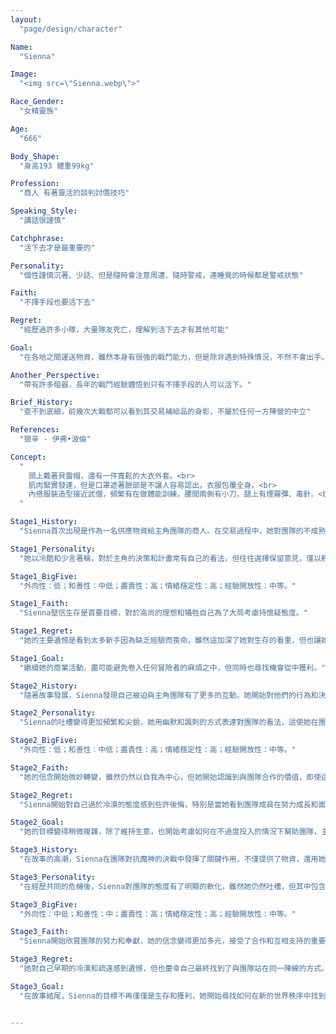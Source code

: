 ```yaml
---
layout: 
  "page/design/character"

Name: 
  "Sienna"

Image: 
  "<img src=\"Sienna.webp\">"

Race_Gender: 
  "女精靈族"

Age: 
  "666"

Body_Shape: 
  "身高193 體重99kg"

Profession: 
  "商人 有著靈活的談判討價技巧"

Speaking_Style: 
  "講話很謹慎"

Catchphrase: 
  "活下去才是最重要的"

Personality: 
  "個性謹慎沉著、少話、但是隨時會注意周遭、隨時警戒，連睡覺的時候都是警戒狀態"

Faith: 
  "不擇手段也要活下去"

Regret: 
  "經歷過許多小隊，大量隊友死亡，理解到活下去才有其他可能"

Goal: 
  "在各地之間運送物資，雖然本身有很強的戰鬥能力，但是除非遇到特殊情況，不然不會出手。有著一流的交際手腕，對於戰爭時期調度物資和幫助弱勢的人逃離戰區有很大的貢獻"

Another_Perspective: 
  "帶有許多暗器，長年的戰鬥經驗體悟到只有不擇手段的人可以活下。"

Brief_History: 
  "查不到底細，前幾次大戰都可以看到其交易補給品的身影，不屬於任何一方陣營的中立"

References: 
  "狼辛 - 伊弗•波倫"

Concept: 
  "
    頭上戴著貝雷帽，還有一件寬鬆的大衣外套。<br>
    肌肉緊實發達，但是口罩遮著臉部是不讓人容易認出，衣服包覆全身。<br>
    內搭服裝造型接近武僧，頻繁有在做體能訓練，腰間兩側有小刀，腿上有煙霧彈、毒針。<br>
  "

Stage1_History: 
  "Sienna首次出現是作為一名供應物資給主角團隊的商人。在交易過程中，她對團隊的不成熟和缺乏準備表示出明顯的不耐煩，但仍提供了必要的物資。"

Stage1_Personality: 
  "她以冷酷和少言著稱，對於主角的決策和計畫常有自己的看法，但往往選擇保留意見，僅以輕蔑的笑聲或短暫的評語表達自己的觀點。"

Stage1_BigFive: 
  "外向性：低；和善性：中低；盡責性：高；情緒穩定性：高；經驗開放性：中等。"

Stage1_Faith: 
  "Sienna堅信生存是首要目標，對於高尚的理想和犧牲自己為了大局考慮持懷疑態度。"

Stage1_Regret: 
  "她的主要遺憾是看到太多新手因為缺乏經驗而喪命，雖然這加深了她對生存的看重，但也讓她對於冒險者的生命輕率感到不滿。"

Stage1_Goal: 
  "繼續她的商業活動，盡可能避免卷入任何冒險者的麻煩之中，但同時也尋找機會從中獲利。"

Stage2_History: 
  "隨著故事發展，Sienna發現自己被迫與主角團隊有了更多的互動。她開始對他們的行為和決定提出直接的批評，尤其是當這些行為威脅到她的生意或安全時。"

Stage2_Personality: 
  "Sienna的吐槽變得更加頻繁和尖銳，她用幽默和諷刺的方式表達對團隊的看法，這使她在團隊中獲得了一種獨特的地位——既被需要又時常讓人感到不舒服的盟友。"

Stage2_BigFive: 
  "外向性：低；和善性：中低；盡責性：高；情緒穩定性：高；經驗開放性：中等。"

Stage2_Faith: 
  "她的信念開始微妙轉變，雖然仍然以自我為中心，但她開始認識到與團隊合作的價值，即使這種合作是基於自身利益。"

Stage2_Regret: 
  "Sienna開始對自己過於冷漠的態度感到些許後悔，特別是當她看到團隊成員在努力成長和面對挑戰時。"

Stage2_Goal: 
  "她的目標變得稍微複雜，除了維持生意，也開始考慮如何在不過度投入的情況下幫助團隊，主要是通過提供信息和物資。"

Stage3_History: 
  "在故事的高潮，Sienna在團隊對抗魔神的決戰中發揮了關鍵作用，不僅提供了物資，還用她的商人網絡獲取了寶貴的情報。"

Stage3_Personality: 
  "在經歷共同的危機後，Sienna對團隊的態度有了明顯的軟化，雖然她仍然吐槽，但其中包含了更多的關心和尊重。"

Stage3_BigFive: 
  "外向性：中低；和善性：中；盡責性：高；情緒穩定性：高；經驗開放性：中等。"

Stage3_Faith: 
  "Sienna開始欣賞團隊的努力和奉獻，她的信念變得更加多元，接受了合作和互相支持的重要性。"

Stage3_Regret: 
  "她對自己早期的冷漠和疏遠感到遺憾，但也慶幸自己最終找到了與團隊站在同一陣線的方式。"

Stage3_Goal: 
  "在故事結尾，Sienna的目標不再僅僅是生存和獲利，她開始尋找如何在新的世界秩序中找到自己的位置，並考慮繼續與團隊保持聯繫，提供支持。"


---
```

